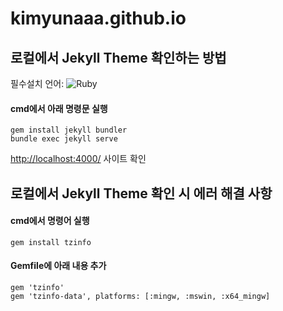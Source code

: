 # kimyunaaa.github.io



## 로컬에서 Jekyll Theme 확인하는 방법

필수설치 언어: ![Ruby](https://img.shields.io/badge/ruby-%23CC342D.svg?style=for-the-badge&logo=ruby&logoColor=white)


#### cmd에서 아래 명령문 실행
```
gem install jekyll bundler
bundle exec jekyll serve
```

[http://localhost:4000/](http://localhost:4000/) 사이트 확인



##  로컬에서 Jekyll Theme 확인 시 에러 해결 사항
#### cmd에서 명령어 실행
```
gem install tzinfo
```

#### Gemfile에 아래 내용 추가
```
gem 'tzinfo'
gem 'tzinfo-data', platforms: [:mingw, :mswin, :x64_mingw]
```

